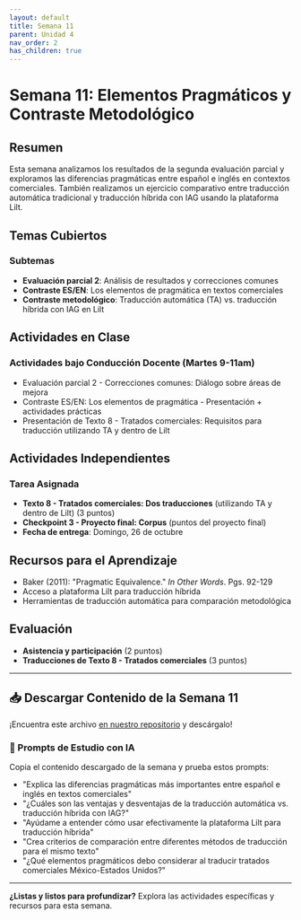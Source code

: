 ```yaml
---
layout: default
title: Semana 11
parent: Unidad 4
nav_order: 2
has_children: true
---
```


# Semana 11: Elementos Pragmáticos y Contraste Metodológico

## Resumen

Esta semana analizamos los resultados de la segunda evaluación parcial y exploramos las diferencias pragmáticas entre español e inglés en contextos comerciales. También realizamos un ejercicio comparativo entre traducción automática tradicional y traducción híbrida con IAG usando la plataforma Lilt.

## Temas Cubiertos

### Subtemas
- **Evaluación parcial 2**: Análisis de resultados y correcciones comunes
- **Contraste ES/EN**: Los elementos de pragmática en textos comerciales
- **Contraste metodológico**: Traducción automática (TA) vs. traducción híbrida con IAG en Lilt

## Actividades en Clase

### Actividades bajo Conducción Docente (Martes 9-11am)
- Evaluación parcial 2 - Correcciones comunes: Diálogo sobre áreas de mejora
- Contraste ES/EN: Los elementos de pragmática - Presentación + actividades prácticas
- Presentación de Texto 8 - Tratados comerciales: Requisitos para traducción utilizando TA y dentro de Lilt

## Actividades Independientes

### Tarea Asignada
- **Texto 8 - Tratados comerciales: Dos traducciones** (utilizando TA y dentro de Lilt) (3 puntos)
- **Checkpoint 3 - Proyecto final: Corpus** (puntos del proyecto final)
- **Fecha de entrega**: Domingo, 26 de octubre

## Recursos para el Aprendizaje

- Baker (2011): "Pragmatic Equivalence." *In Other Words*. Pgs. 92-129
- Acceso a plataforma Lilt para traducción híbrida
- Herramientas de traducción automática para comparación metodológica

## Evaluación

- **Asistencia y participación** (2 puntos)
- **Traducciones de Texto 8 - Tratados comerciales** (3 puntos)

---

## 📥 Descargar Contenido de la Semana 11
¡Encuentra este archivo [en nuestro repositorio](https://github.com/alainamb/uic_tr18-trad-inversa-es-en/blob/main/unidad4/semana11/semana11-resumen.md) y descárgalo!

### 🤖 Prompts de Estudio con IA
Copia el contenido descargado de la semana y prueba estos prompts:
- "Explica las diferencias pragmáticas más importantes entre español e inglés en textos comerciales"
- "¿Cuáles son las ventajas y desventajas de la traducción automática vs. traducción híbrida con IAG?"
- "Ayúdame a entender cómo usar efectivamente la plataforma Lilt para traducción híbrida"
- "Crea criterios de comparación entre diferentes métodos de traducción para el mismo texto"
- "¿Qué elementos pragmáticos debo considerar al traducir tratados comerciales México-Estados Unidos?"

---

**¿Listas y listos para profundizar?** Explora las actividades específicas y recursos para esta semana.
